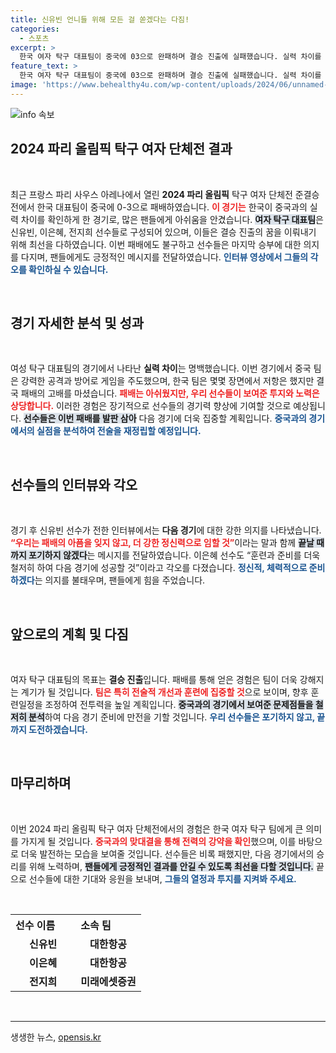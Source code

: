 ```yaml
---
title: 신유빈 언니들 위해 모든 걸 쏟겠다는 다짐!
categories:
  - 스포츠
excerpt: >
  한국 여자 탁구 대표팀이 중국에 03으로 완패하며 결승 진출에 실패했습니다. 실력 차이를 여실히 드러낸 경기 후, 선수들은 마지막 승부를 다짐했습니다. 자세한 인터뷰 영상에서 그들의 각오를 확인하세요!
feature_text: >
  한국 여자 탁구 대표팀이 중국에 03으로 완패하며 결승 진출에 실패했습니다. 실력 차이를 여실히 드러낸 경기 후, 선수들은 마지막 승부를 다짐했습니다. 자세한 인터뷰 영상에서 그들의 각오를 확인하세요!
image: 'https://www.behealthy4u.com/wp-content/uploads/2024/06/unnamed-file.png'
---
```


<p><img src="https://www.behealthy4u.com/wp-content/uploads/2024/06/unnamed-file.png" alt="info 속보" /></p>

<h2 data-ke-size="size26">2024 파리 올림픽 탁구 여자 단체전 결과</h2>

<p data-ke-size="size16">&nbsp;</p>

<p>최근 프랑스 파리 사우스 아레나에서 열린 <b>2024 파리 올림픽</b> 탁구 여자 단체전 준결승전에서 한국 대표팀이 중국에 0-3으로 패배하였습니다. <b><span style="color: #ee2323;">이 경기는</span></b> 한국이 중국과의 실력 차이를 확인하게 한 경기로, 많은 팬들에게 아쉬움을 안겼습니다. <b><span style="background-color: #21538527;">여자 탁구 대표팀</span></b>은 신유빈, 이은혜, 전지희 선수들로 구성되어 있으며, 이들은 결승 진출의 꿈을 이뤄내기 위해 최선을 다하였습니다. 이번 패배에도 불구하고 선수들은 마지막 승부에 대한 의지를 다지며, 팬들에게도 긍정적인 메시지를 전달하였습니다. <b><span style="color: #1a5490;">인터뷰 영상에서 그들의 각오를 확인하실 수 있습니다.</span></b> </p>

<p data-ke-size="size16">&nbsp;</p>

<h2 data-ke-size="size26">경기 자세한 분석 및 성과</h2>

<p data-ke-size="size16">&nbsp;</p>

<p>여성 탁구 대표팀의 경기에서 나타난 <b>실력 차이</b>는 명백했습니다. 이번 경기에서 중국 팀은 강력한 공격과 방어로 게임을 주도했으며, 한국 팀은 몇몇 장면에서 저항은 했지만 결국 패배의 고배를 마셨습니다. <b><span style="color: #ee2323;">패배는 아쉬웠지만, 우리 선수들이 보여준 투지와 노력은 상당합니다.</span></b> 이러한 경험은 장기적으로 선수들의 경기력 향상에 기여할 것으로 예상됩니다. <b><span style="background-color: #21538527;">선수들은 이번 패배를 발판 삼아</span></b> 다음 경기에 더욱 집중할 계획입니다. <b><span style="color: #1a5490;">중국과의 경기에서의 실점을 분석하여 전술을 재정립할 예정입니다.</span></b> </p>

<p data-ke-size="size16">&nbsp;</p>

<h2 data-ke-size="size26">선수들의 인터뷰와 각오</h2>

<p data-ke-size="size16">&nbsp;</p>

<p>경기 후 신유빈 선수가 전한 인터뷰에서는 <b>다음 경기</b>에 대한 강한 의지를 나타냈습니다. <b><span style="color: #ee2323;">“우리는 패배의 아픔을 잊지 않고, 더 강한 정신력으로 임할 것”</span></b>이라는 말과 함께 <b><span style="background-color: #21538527;">끝날 때까지 포기하지 않겠다</span></b>는 메시지를 전달하였습니다. 이은혜 선수도 “훈련과 준비를 더욱 철저히 하여 다음 경기에 성공할 것”이라고 각오를 다졌습니다. <b><span style="color: #1a5490;">정신적, 체력적으로 준비하겠다</span></b>는 의지를 불태우며, 팬들에게 힘을 주었습니다.</p>

<p data-ke-size="size16">&nbsp;</p>

<h2 data-ke-size="size26">앞으로의 계획 및 다짐</h2>

<p data-ke-size="size16">&nbsp;</p>

<p>여자 탁구 대표팀의 목표는 <b>결승 진출</b>입니다. 패배를 통해 얻은 경험은 팀이 더욱 강해지는 계기가 될 것입니다. <b><span style="color: #ee2323;">팀은 특히 전술적 개선과 훈련에 집중할 것</span></b>으로 보이며, 향후 훈련일정을 조정하여 전투력을 높일 계획입니다. <b><span style="background-color: #21538527;">중국과의 경기에서 보여준 문제점들을 철저히 분석</span></b>하여 다음 경기 준비에 만전을 기할 것입니다. <b><span style="color: #1a5490;">우리 선수들은 포기하지 않고, 끝까지 도전하겠습니다.</span></b></p>

<p data-ke-size="size16">&nbsp;</p>

<h2 data-ke-size="size26">마무리하며</h2>

<p data-ke-size="size16">&nbsp;</p>

<p>이번 2024 파리 올림픽 탁구 여자 단체전에서의 경험은 한국 여자 탁구 팀에게 큰 의미를 가지게 될 것입니다. <b><span style="color: #ee2323;">중국과의 맞대결을 통해 전력의 강약을 확인</span></b>했으며, 이를 바탕으로 더욱 발전하는 모습을 보여줄 것입니다. 선수들은 비록 패했지만, 다음 경기에서의 승리를 위해 노력하며, <b><span style="background-color: #21538527;">팬들에게 긍정적인 결과를 안길 수 있도록 최선을 다할 것입니다.</span></b> 끝으로 선수들에 대한 기대와 응원을 보내며, <b><span style="color: #1a5490;">그들의 열정과 투지를 지켜봐 주세요.</span></b> </p>

<p data-ke-size="size16">&nbsp;</p>

<table style="width: 100%;">
  <tr>
    <th style="width: 50%; text-align: left;"><b>선수 이름</b></th>
    <th style="width: 50%; text-align: left;"><b>소속 팀</b></th>
  </tr>
  <tr>
    <td style="text-align: center; height: 17px;"><b>신유빈</b></td>
    <td style="text-align: center; height: 17px;"><b>대한항공</b></td>
  </tr>
  <tr>
    <td style="text-align: center; height: 17px;"><b>이은혜</b></td>
    <td style="text-align: center; height: 17px;"><b>대한항공</b></td>
  </tr>
  <tr>
    <td style="text-align: center; height: 17px;"><b>전지희</b></td>
    <td style="text-align: center; height: 17px;"><b>미래에셋증권</b></td>
  </tr>
</table>

<p data-ke-size="size16">&nbsp;</p>

<hr/>
생생한 뉴스, <a href="https://opensis.kr" rel="dofollow">opensis.kr</a>


